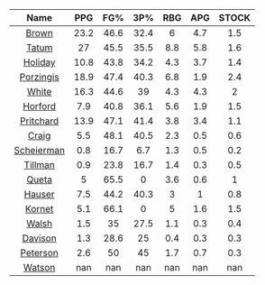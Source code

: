 |                                     Name                                     |  PPG  |  FG%  |  3P%  |  RBG  |  APG  |  STOCK  |
|:----------------------------------------------------------------------------:|:-----:|:-----:|:-----:|:-----:|:-----:|:-------:|
|      [Brown](https://www.espn.com/nba/player/_/id/3917376/jaylen-brown)      | 23.2  | 46.6  | 32.4  |   6   |  4.7  |   1.5   |
|      [Tatum](https://www.espn.com/nba/player/_/id/4065648/jayson-tatum)      |  27   | 45.5  | 35.5  |  8.8  |  5.8  |   1.6   |
|      [Holiday](https://www.espn.com/nba/player/_/id/3995/jrue-holiday)       | 10.8  | 43.8  | 34.2  |  4.3  |  3.7  |   1.4   |
| [Porzingis](https://www.espn.com/nba/player/_/id/3102531/kristaps-porzingis) | 18.9  | 47.4  | 40.3  |  6.8  |  1.9  |   2.4   |
|     [White](https://www.espn.com/nba/player/_/id/3078576/derrick-white)      | 16.3  | 44.6  |  39   |  4.3  |  4.3  |    2    |
|       [Horford](https://www.espn.com/nba/player/_/id/3213/al-horford)        |  7.9  | 40.8  | 36.1  |  5.6  |  1.9  |   1.5   |
|  [Pritchard](https://www.espn.com/nba/player/_/id/4066354/payton-pritchard)  | 13.9  | 47.1  | 41.4  |  3.8  |  3.4  |   1.1   |
|      [Craig](https://www.espn.com/nba/player/_/id/2528693/torrey-craig)      |  5.5  | 48.1  | 40.5  |  2.3  |  0.5  |   0.6   |
| [Scheierman](https://www.espn.com/nba/player/_/id/4593841/baylor-scheierman) |  0.8  | 16.7  |  6.7  |  1.3  |  0.5  |   0.2   |
|    [Tillman](https://www.espn.com/nba/player/_/id/4277964/xavier-tillman)    |  0.9  | 23.8  | 16.7  |  1.4  |  0.3  |   0.5   |
|     [Queta](https://www.espn.com/nba/player/_/id/4397424/neemias-queta)      |   5   | 65.5  |   0   |  3.6  |  0.6  |    1    |
|      [Hauser](https://www.espn.com/nba/player/_/id/4065804/sam-hauser)       |  7.5  | 44.2  | 40.3  |   3   |   1   |   0.8   |
|      [Kornet](https://www.espn.com/nba/player/_/id/3064560/luke-kornet)      |  5.1  | 66.1  |   0   |   5   |  1.6  |   1.5   |
|      [Walsh](https://www.espn.com/nba/player/_/id/4683689/jordan-walsh)      |  1.5  |  35   | 27.5  |  1.1  |  0.3  |   0.4   |
|      [Davison](https://www.espn.com/nba/player/_/id/4576085/jd-davison)      |  1.3  | 28.6  |  25   |  0.4  |  0.3  |   0.3   |
|    [Peterson](https://www.espn.com/nba/player/_/id/4397689/drew-peterson)    |  2.6  |  50   |  45   |  1.7  |  0.7  |   0.3   |
|     [Watson](https://www.espn.com/nba/player/_/id/4431705/anton-watson)      |  nan  |  nan  |  nan  |  nan  |  nan  |   nan   |
